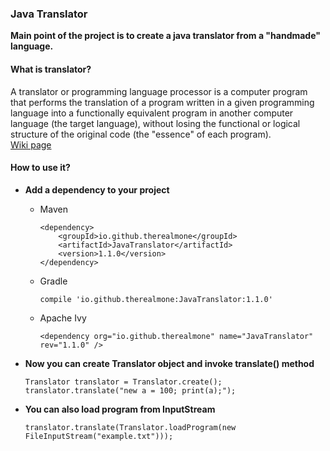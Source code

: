 <h3>Java Translator</h3>
<p>
    <b> Main point of the project is to create a java translator from a "handmade" language. </b>
</p>
<h4>What is translator?</h4>
<p> 
    A translator or programming language processor is a computer program that performs the translation of a program written in a given programming language into a functionally equivalent program in another computer language (the target language), without losing the functional or logical structure of the original code (the "essence" of each program).
    <br><a href="https://en.wikipedia.org/wiki/Translator_(computing)">Wiki page</a>
</p>
<h4>How to use it?</h4>
<p>
    <ul>
        <li>
            <strong>Add a dependency to your project</strong>
            <ul>
                <li>
                    <p>Maven</p>
                    <pre><code>&lt;dependency>
    &lt;groupId>io.github.therealmone&lt;/groupId>
    &lt;artifactId>JavaTranslator&lt;/artifactId>
    &lt;version>1.1.0&lt;/version>
&lt;/dependency></code></pre>
                </li>
                <li>
                    <p>Gradle
                    <pre><code>compile 'io.github.therealmone:JavaTranslator:1.1.0'</code></pre>
               </li>
               <li>
                <p>Apache Ivy
                <pre><code>&lt;dependency org="io.github.therealmone" name="JavaTranslator" rev="1.1.0" /></code></pre>
               </li>
            </ul>
        </li>
        <li>
            <strong>Now you can create Translator object and invoke translate() method</strong>
            <pre><code>Translator translator = Translator.create();
translator.translate("new a = 100; print(a);");</code></pre>
        </li>
        <li>
            <strong>You can also load program from InputStream</strong>
            <pre><code>translator.translate(Translator.loadProgram(new FileInputStream("example.txt")));</code></pre>
        </li>
    </ul>
</p>